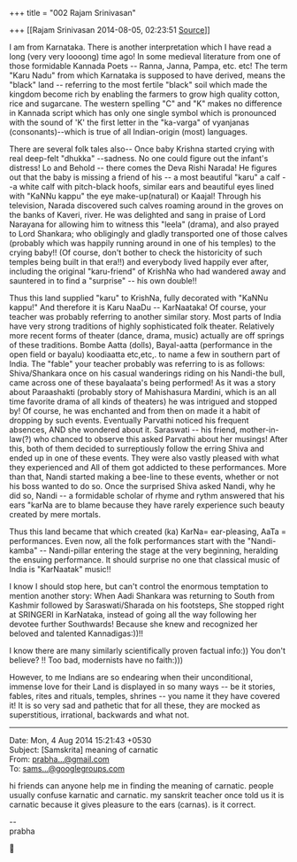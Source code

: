 +++
title = "002 Rajam Srinivasan"

+++
[[Rajam Srinivasan	2014-08-05, 02:23:51 [Source](https://groups.google.com/g/samskrita/c/5EZhm_sQmDg)]]



I am from Karnataka. There is another interpretation which I have read a long (very very loooong) time ago! In some medieval literature from one of those formidable Kannada Poets -- Ranna, Janna, Pampa, etc. etc!
The term "Karu Nadu" from which Karnataka is supposed to have derived, means the "black" land -- referring to the most fertile "black" soil which made the kingdom become rich by enabling the farmers to grow high quality cotton, rice and sugarcane. The western spelling "C" and "K" makes no difference in Kannada script which has only one single symbol which is pronounced with the sound of 'K' the first letter in the "ka-varga" of vyanjanas (consonants)--which is true of all Indian-origin (most) languages. 

  

There are several folk tales also-- Once baby Krishna started crying with real deep-felt "dhukka" --sadness. No one could figure out the infant's distress! Lo and Behold -- there comes the Deva Rishi Narada!
He figures out that the baby is missing a friend of his -- a most beautiful "karu" a calf --a white calf with pitch-black hoofs, similar ears and beautiful eyes lined with "KaNNu kappu" the eye make-up(natural) or Kaajal! Through his television, Narada discovered such calves roaming around in the groves on the banks of Kaveri, river.
He was delighted and sang in praise of Lord Narayana for allowing him to witness this "leela" (drama), and also prayed to Lord Shankara; who obligingly and gladly transported one of those calves (probably which was happily running around in one of his temples) to the crying baby!!
(Of course, don't bother to check the historicity of such temples being built in that era!!) and everybody lived happily ever after, including the original "karu-friend" of KrishNa who had wandered away and sauntered in to find a "surprise" -- his own double!!

  

Thus this land supplied "karu" to KrishNa, fully decorated with "KaNNu kappu!"  And therefore it is Karu NaaDu -- KarNaataka!  Of course, your teacher was probably referring to another similar story. Most parts of India have very strong traditions of highly sophisticated folk theater. Relatively more recent forms of theater (dance, drama, music) actually are off springs of these traditions. Bombe Aatta (dolls), Bayal-aatta (performance in the open field or bayalu) koodiaatta etc,etc,.  to name a few in southern part of India. The "fable" your teacher probably was referring to is as follows: Shiva/Shankara once on his casual wanderings riding on his Nandi-the bull, came across one of these bayalaata's being performed! As it was a story about Paraashakti (probably story of Mahishasura Mardini, which is an all time favorite drama of all kinds of theaters) he was intrigued and stopped by! Of course, he was enchanted and from then on made it a habit of dropping by such events. Eventually Parvathi noticed his frequent absences, AND she wondered about it. Saraswati -- his friend, mother-in-law(?) who chanced to observe this asked Parvathi about her musings! After this, both of them decided to surreptiously follow the erring Shiva and ended up in one of these events. They were also vastly pleased with what they experienced and All of them got addicted to these performances. More than that, Nandi started making a bee-line to these events, whether or not his boss wanted to do so. Once the surprised Shiva asked Nandi, why he did so, Nandi -- a formidable scholar of rhyme and rythm answered that his ears "karNa are to blame because they have rarely experience such beauty created by mere mortals.

  

Thus this land became that which created (ka) KarNa= ear-pleasing, AaTa = performances. Even now, all the folk performances start with the "Nandi-kamba" -- Nandi-pillar entering the stage at the very beginning, heralding the ensuing performance. It should surprise no one that classical music of India is "KarNaatak" music!!

  

I know I should stop here, but can't control the enormous temptation to mention another story: When Aadi Shankara was returning to South from Kashmir followed by Saraswati/Sharada on his footsteps, She stopped right at SRINGERI in KarNataka, instead of going all the way following her devotee further Southwards! Because she knew and recognized her beloved and talented Kannadigas:))!!

I know there are many similarly scientifically proven factual info:))
You don't believe? !! Too bad, modernists have no faith:)))

  

However, to me Indians are so endearing when their unconditional, immense love for their Land is displayed in so many ways -- be it stories, fables, rites and rituals, temples, shrines -- you name it they have covered it! It is so very sad and pathetic that for all these, they are mocked as superstitious, irrational, backwards and what not.

  
  

------------------------------------------------------------------------

Date: Mon, 4 Aug 2014 15:21:43 +0530  
Subject: \[Samskrita\] meaning of carnatic  
From: [prabha...@gmail.com]()  
To: [sams...@googlegroups.com]()

  
  

hi friends can anyone help me in finding the meaning of carnatic. people usually confuse karnatic and carnatic. my sanskrit teacher once told us it is carnatic because it gives pleasure to the ears (carnas). is it correct.  

  
--  
prabha

  



